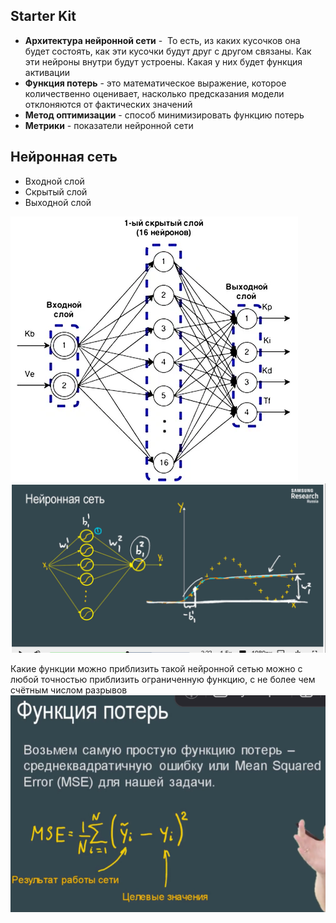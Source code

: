 ## Starter Kit
- **Архитектура нейронной сети** -  То есть, из каких кусочков она будет состоять, как эти кусочки будут друг с другом связаны. Как эти нейроны внутри будут устроены. Какая у них будет функция активации
- **Функция потерь** - это математическое выражение, которое количественно оценивает, насколько предсказания модели отклоняются от фактических значений
- **Метод оптимизации** - способ минимизировать функцию потерь
- **Метрики** - показатели нейронной сети

## Нейронная сеть
- Входной слой
- Скрытый слой 
- Выходной слой

![Pasted image 20250629133158.png](static/Pasted%20image%2020250629133158.png)
![Pasted image 20250629133909.png](static/Pasted%20image%2020250629133909.png)

Какие функции можно приблизить такой нейронной сетью можно с любой точностью приблизить ограниченную функцию, с не более чем счётным числом разрывов
![Pasted image 20250629134819.png](static/Pasted%20image%2020250629134819.png)